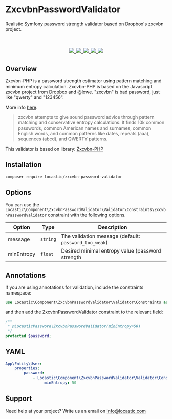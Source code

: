 # ZxcvbnPasswordValidator
Realistic Symfony password strength validator based on Dropbox's zxcvbn project. 


<h1 align="center">
    <a href="https://packagist.org/packages/locastic/zxcvbn-password-validator" title="License" target="_blank">
        <img src="https://img.shields.io/packagist/l/locastic/sylius-ht-payway-plugin.svg" />
    </a>
    <a href="https://packagist.org/packages/locastic/zxcvbn-password-validator" title="Version" target="_blank">
        <img src="https://img.shields.io/packagist/v/Locastic/sylius-ht-payway-plugin.svg" />
    </a>
    <a href="https://travis-ci.org/Locastic/ZxcvbnPasswordValidator" title="Build status" target="_blank">
        <img src="https://img.shields.io/travis/Locastic/SyliusHTPayWayPlugin/master.svg" />
    </a>
    <a href="https://scrutinizer-ci.com/g/Locastic/ZxcvbnPasswordValidator/" title="Scrutinizer" target="_blank">
        <img src="https://img.shields.io/scrutinizer/g/Locastic/SyliusHTPayWayPlugin.svg" />
    </a>
    <a href="https://packagist.org/packages/locastic/zxcvbn-password-validator" title="Total Downloads" target="_blank">
        <img src="https://poser.pugx.org/locastic/sylius-ht-payway-plugin/downloads" />
    </a>
</h1>

## Overview

Zxcvbn-PHP is a password strength estimator using pattern matching and minimum entropy calculation. 
Zxcvbn-PHP is based on the Javascript zxcvbn project from Dropbox and @lowe. "zxcvbn" is bad password, just like 
"qwerty" and "123456".

More info [here](https://blogs.dropbox.com/tech/2012/04/zxcvbn-realistic-password-strength-estimation/).

>zxcvbn attempts to give sound password advice through pattern matching and conservative entropy calculations. 
It finds 10k common passwords, common American names and surnames, common English words, and common patterns like dates, 
repeats (aaa), sequences (abcd), and QWERTY patterns.

This validator is based on library: [Zxcvbn-PHP](https://github.com/bjeavons/zxcvbn-php) 


## Installation
 
 ```
 composer require locastic/zxcvbn-password-validator
 ```
 
 ## Options
 
 You can use the `Locastic\Component\ZxcvbnPasswordValidator\Validator\Constraints\ZxcvbnPasswordValidator`
 constraint with the following options.
 
 |     Option      |   Type   |                                       Description                                       |
 | --------------- | -------- | --------------------------------------------------------------------------------------- |
 | message         | `string` | The validation message (default: `password_too_weak`)                                   |
 | minEntropy      | `float`  | Desired minimal entropy value (password strength                                        |
 
 ## Annotations
 
 If you are using annotations for validation, include the constraints namespace:
 
 ```php
 use Locastic\Component\ZxcvbnPasswordValidator\Validator\Constraints as LocasticPassword;
 ```
 
 and then add the ZxcvbnPasswordValidator constraint to the relevant field:
 
 ```php
 /**
  * @LocasticPassword\ZxcvbnPasswordValidator(minEntropy=50)
  */
 protected $password;
 ```
 
 ## YAML
  ```yaml
  App\Entity\User:
      properties:
          password:
              - Locastic\Component\ZxcvbnPasswordValidator\Validator\Constraints\ZxcvbnPasswordValidator:
                   minEntropy: 50
   ```
  
  ## Support
  
  Need help at your project? Write us an email on info@locastic.com
 
